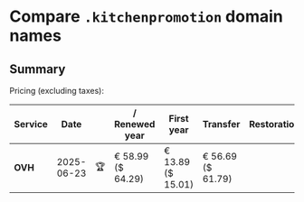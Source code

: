 # Compare `.kitchenpromotion` domain names

## Summary

Pricing (excluding taxes):

| Service | Date |  | / Renewed year | First year | Transfer | Restoration |
|--|--|--|--|--|--|--|
| **OVH** | 2025-06-23 | 🏆 | € 58.99<br>($ 64.29) | € 13.89<br>($ 15.01) | € 56.69<br>($ 61.79) |  |
